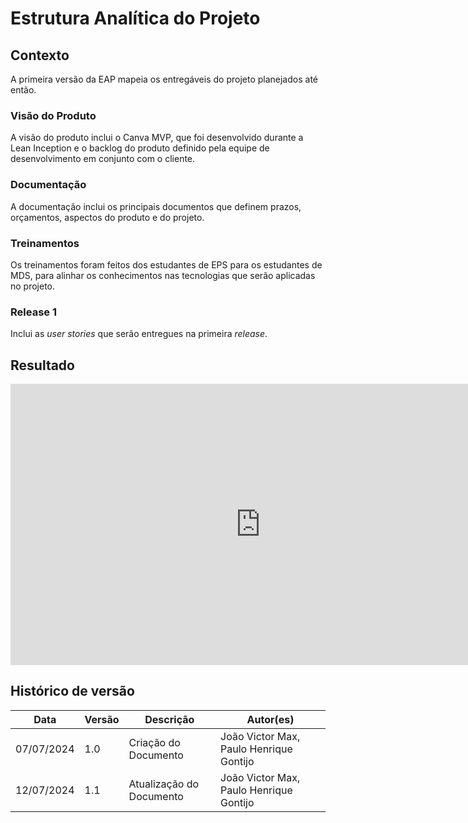 # Estrutura Analítica do Projeto

## Contexto
A primeira versão da EAP mapeia os entregáveis do projeto planejados até então.

### Visão do Produto
A visão do produto inclui o Canva MVP, que foi desenvolvido durante a Lean Inception e o backlog do produto definido pela equipe de desenvolvimento em conjunto com o cliente.

### Documentação
A documentação inclui os principais documentos que definem prazos, orçamentos, aspectos do produto e do projeto.

### Treinamentos
Os treinamentos foram feitos dos estudantes de EPS para os estudantes de MDS, para alinhar os conhecimentos nas tecnologias que serão aplicadas no projeto.

### Release 1
Inclui as _user stories_ que serão entregues na primeira _release_.


## Resultado 
<iframe style="border:none" width="800" height="450" src="https://whimsical.com/embed/GkP1xrKnJBVZ2HNrVVQhB3"></iframe>

## Histórico de versão
| Data | Versão | Descrição | Autor(es) |
| ---- | ---- | ---- | ---- |
| 07/07/2024 | 1.0 | Criação do Documento | João Victor Max, Paulo Henrique Gontijo |
| 12/07/2024 | 1.1 | Atualização do Documento | João Victor Max, Paulo Henrique Gontijo |